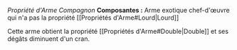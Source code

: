 _Propriété d'Arme Compagnon_
__Composantes :__ Arme exotique chef-d'œuvre qui n'a pas la propriété [[Propriétés d'Arme#Lourd|Lourd]]

Cette arme obtient la propriété [[Propriétés d'Arme#Double|Double]] et ses dégâts diminuent d'un cran.
